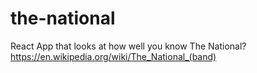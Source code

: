 # the-national
React App that looks at how well you know The National? https://en.wikipedia.org/wiki/The_National_(band)
